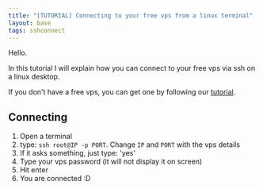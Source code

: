 ```yaml
---
title: "[TUTORIAL] Connecting to your free vps from a linux terminal"
layout: base
tags: sshconnect
---
```

Hello.

In this tutorial I will explain how you can connect to your free vps via ssh on a linux desktop.

If you don't have a free vps, you can get one by following our [tutorial](/free-vps).

## Connecting
1. Open a terminal
2. type: `ssh root@IP -p PORT`. Change `IP` and `PORT` with the vps details
3. If it asks something, just type: 'yes'
4. Type your vps password (it will not display it on screen)
5. Hit enter
6. You are connected :D
